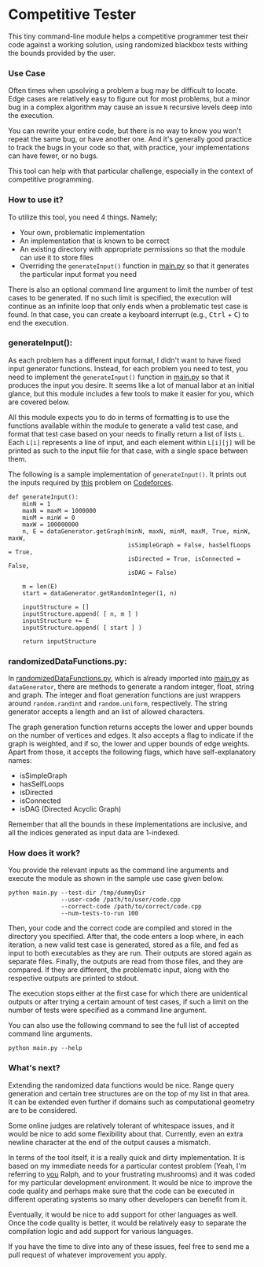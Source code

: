 # Competitive Tester

This tiny command-line module helps a competitive programmer test their code against a working solution, using randomized blackbox tests withing the bounds provided by the user.

### Use Case

Often times when upsolving a problem a bug may be difficult to locate. Edge cases are relatively easy to figure out for most problems, but a minor bug in a complex algorithm may cause an issue `N` recursive levels deep into the execution.

You can rewrite your entire code, but there is no way to know you won't repeat the same bug, or have another one. And it's generally good practice to track the bugs in your code so that, with practice, your implementations can have fewer, or no bugs.

This tool can help with that particular challenge, especially in the context of competitive programming.

### How to use it?

To utilize this tool, you need 4 things. Namely;

- Your own, problematic implementation
- An implementation that is known to be correct
- An existing directory with appropriate permissions so that the module can use it to store files
- Overriding the `generateInput()` function in [main.py](main.py) so that it generates the particular input format you need

There is also an optional command line argument to limit the number of test cases to be generated. If no such limit is specified, the execution will continue as an infinite loop that only ends when a problematic test case is found. In that case, you can create a keyboard interrupt (e.g., <kbd>Ctrl</kbd> + <kbd>C</kbd>) to end the execution.

### generateInput():

As each problem has a different input format, I didn't want to have fixed input generator functions. Instead, for each problem you need to test, you need to implement the `generateInput()` function in [main.py](main.py) so that it produces the input you desire. It seems like a lot of manual labor at an initial glance, but this module includes a few tools to make it easier for you, which are covered below.

All this module expects you to do in terms of formatting is to use the functions available within the module to generate a valid test case, and format that test case based on your needs to finally return a list of lists `L`. Each `L[i]` represents a line of input, and each element within `L[i][j]` will be printed as such to the input file for that case, with a single space between them.

The following is a sample implementation of `generateInput()`. It prints out the inputs required by [this](https://codeforces.com/problemset/problem/894/E) problem on [Codeforces](https://www.codeforces.com).

```
def generateInput():
    minN = 1
    maxN = maxM = 1000000
    minM = minW = 0
    maxW = 100000000
    n, E = dataGenerator.getGraph(minN, maxN, minM, maxM, True, minW, maxW,
                                  isSimpleGraph = False, hasSelfLoops = True,
                                  isDirected = True, isConnected = False,
                                  isDAG = False)

    m = len(E)
    start = dataGenerator.getRandomInteger(1, n)

    inputStructure = []
    inputStructure.append( [ n, m ] )
    inputStructure += E
    inputStructure.append( [ start ] )

    return inputStructure
```

### randomizedDataFunctions.py:

In [randomizedDataFunctions.py](randomizedDataFunctions.py), which is already imported into [main.py](main.py) as `dataGenerator`, there are methods to generate a random integer, float, string and graph. The integer and float generation functions are just wrappers around `random.randint` and `random.uniform`, respectively. The string generator accepts a length and an list of allowed characters.

The graph generation function returns accepts the lower and upper bounds on the number of vertices and edges. It also accepts a flag to indicate if the graph is weighted, and if so, the lower and upper bounds of edge weights. Apart from those, it accepts the following flags, which have self-explanatory names:

- isSimpleGraph
- hasSelfLoops
- isDirected
- isConnected
- isDAG (Directed Acyclic Graph)

Remember that all the bounds in these implementations are inclusive, and all the indices generated as input data are 1-indexed.

### How does it work?

You provide the relevant inputs as the command line arguments and execute the module as shown in the sample use case given below.

```shell
python main.py --test-dir /tmp/dummyDir
               --user-code /path/to/user/code.cpp
               --correct-code /path/to/correct/code.cpp
               --num-tests-to-run 100
```

Then, your code and the correct code are compiled and stored in the directory you specified. After that, the code enters a loop where, in each iteration, a new valid test case is generated, stored as a file, and fed as input to both executables as they are run. Their outputs are stored again as separate files. Finally, the outputs are read from those files, and they are compared. If they are different, the problematic input, along with the respective outputs are printed to stdout.

The execution stops either at the first case for which there are unidentical outputs or after trying a certain amount of test cases, if such a limit on the number of tests were specified as a command line argument.

You can also use the following command to see the full list of accepted command line arguments.

```
python main.py --help
```

### What's next?

Extending the randomized data functions would be nice. Range query generation and certain tree structures are on the top of my list in that area. It can be extended even further if domains such as computational geometry are to be considered.

Some online judges are relatively tolerant of whitespace issues, and it would be nice to add some flexibility about that. Currently, even an extra newline character at the end of the output causes a mismatch.

In terms of the tool itself, it is a really quick and dirty implementation. It is based on my immediate needs for a particular contest problem (Yeah, I'm referring to [you](https://codeforces.com/problemset/problem/894/E) Ralph, and to your frustrating mushrooms) and it was coded for my particular development environment. It would be nice to improve the code quality and perhaps make sure that the code can be executed in different operating systems so many other developers can benefit from it.

Eventually, it would be nice to add support for other languages as well. Once the code quality is better, it would be relatively easy to separate the compilation logic and add support for various languages.

If you have the time to dive into any of these issues, feel free to send me a pull request of whatever improvement you apply.
